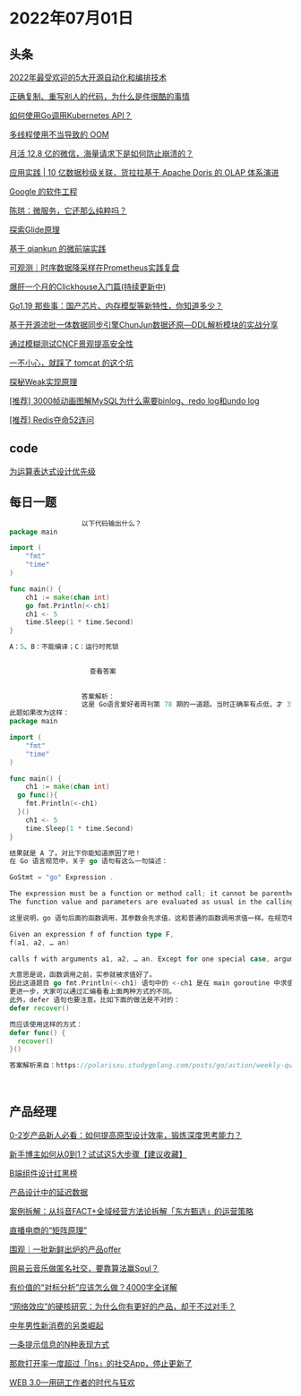 # 2022年07月01日
## 头条

[2022年最受欢迎的5大开源自动化和编排技术](https://toutiao.io/k/fj7m6x8)

[正确复制、重写别人的代码，为什么是件很酷的事情](https://toutiao.io/k/li8d566)

[如何使用Go调用Kubernetes API？](https://toutiao.io/k/ctnjr3u)

[多线程使用不当导致的 OOM](https://toutiao.io/k/67rtbou)

[月活 12.8 亿的微信，海量请求下是如何防止崩溃的？](https://toutiao.io/k/fflgnsh)

[应用实践 | 10 亿数据秒级关联，货拉拉基于 Apache Doris 的 OLAP 体系演进](https://toutiao.io/k/8y9lpg1)

[Google 的软件工程](https://toutiao.io/k/3snz69l)

[陈珙：微服务，它还那么纯粹吗？](https://toutiao.io/k/p7v4org)

[探索Glide原理](https://toutiao.io/k/tx553c1)

[基于 qiankun 的微前端实践](https://toutiao.io/k/gg5peyr)

[可观测｜时序数据降采样在Prometheus实践复盘](https://toutiao.io/k/vbqwtm4)

[爆肝一个月的Clickhouse入门篇(持续更新中)](https://toutiao.io/k/i8hgrov)

[Go1.19 那些事：国产芯片、内存模型等新特性，你知道多少？](https://toutiao.io/k/q3p8l9h)

[基于开源流批一体数据同步引擎ChunJun数据还原—DDL解析模块的实战分享](https://toutiao.io/k/23yvg2z)

[通过模糊测试CNCF景观提高安全性](https://toutiao.io/k/3xsc8f0)

[一不小心，就踩了 tomcat 的这个坑](https://toutiao.io/k/44hrpkx)

[探秘Weak实现原理](https://toutiao.io/k/lhjdquj)

[[推荐] 3000帧动画图解MySQL为什么需要binlog、redo log和undo log](https://toutiao.io/k/b0g4460)

[[推荐] Redis夺命52连问](https://toutiao.io/k/he3fzao)



## code

[为运算表达式设计优先级](https://leetcode.cn/problems/different-ways-to-add-parentheses)



## 每日一题

```go
                  以下代码输出什么？
package main

import (
    "fmt"
    "time"
)

func main() {
    ch1 := make(chan int)
    go fmt.Println(<-ch1)
    ch1 <- 5
    time.Sleep(1 * time.Second)
}

A：5、B：不能编译；C：运行时死锁

                  
                    查看答案
                  
                
                  答案解析：
                  这是 Go语言爱好者周刊第 78 期的一道题。当时正确率有点低，才 35%，可见不少人的基础还是不扎实。
此题如果改为这样：
package main

import (
	"fmt"
	"time"
)

func main() {
	ch1 := make(chan int)
  go func(){
    fmt.Println(<-ch1)
  }()
	ch1 <- 5
	time.Sleep(1 * time.Second)
}

结果就是 A 了。对比下你能知道原因了吧！
在 Go 语言规范中，关于 go 语句有这么一句描述：

GoStmt = "go" Expression .

The expression must be a function or method call; it cannot be parenthesized. Calls of built-in functions are restricted as for expression statements.
The function value and parameters are evaluated as usual in the calling goroutine, but unlike with a regular call, program execution does not wait for the invoked function to complete.

这里说明，go 语句后面的函数调用，其参数会先求值，这和普通的函数调用求值一样。在规范中调用部分是这样描述的：

Given an expression f of function type F,
f(a1, a2, … an)

calls f with arguments a1, a2, … an. Except for one special case, arguments must be single-valued expressions assignable to the parameter types of F and are evaluated before the function is called.

大意思是说，函数调用之前，实参就被求值好了。
因此这道题目 go fmt.Println(<-ch1) 语句中的 <-ch1 是在 main goroutine 中求值的。这相当于一个无缓冲的 chan，发送和接收操作都在一个 goroutine 中（main goroutine）进行，因此造成死锁。
更进一步，大家可以通过汇编看看上面两种方式的不同。
此外，defer 语句也要注意。比如下面的做法是不对的：
defer recover()

而应该使用这样的方式：
defer func() {
  recover()
}()

答案解析来自：https://polarisxu.studygolang.com/posts/go/action/weekly-question-78/。

                
```


## 产品经理

[0-2岁产品新人必看：如何提高原型设计效率，锻炼深度思考能力？](http://www.woshipm.com/online/5506608.html)

[新手博主如何从0到1？试试这5大步骤【建议收藏】](http://www.woshipm.com/marketing/5510316.html)

[B端组件设计红黑榜](http://www.woshipm.com/ucd/5508949.html)

[产品设计中的延迟数据](http://www.woshipm.com/pd/5510063.html)

[案例拆解：从抖音FACT+全域经营方法论拆解「东方甄选」的运营策略](http://www.woshipm.com/operate/5509106.html)

[直播电商的“矩阵原理”](http://www.woshipm.com/marketing/5510074.html)

[围观｜一批新鲜出炉的产品offer](http://www.woshipm.com/online/5510102.html)

[网易云音乐做匿名社交，要靠算法赢Soul？](http://www.woshipm.com/it/5509854.html)

[有价值的“对标分析”应该怎么做？4000字全详解](http://www.woshipm.com/operate/5509788.html)

[“网络效应”的硬核研究：为什么你有更好的产品，却干不过对手？](http://www.woshipm.com/user-research/5507557.html)

[中年男性新消费的另类崛起](http://www.woshipm.com/it/5509247.html)

[一条提示信息的N种表现方式](http://www.woshipm.com/ucd/5508119.html)

[那款打开率一度超过「Ins」的社交App，停止更新了](http://www.woshipm.com/it/5509571.html)

[WEB 3.0—用研工作者的时代与狂欢](http://www.woshipm.com/it/5509398.html)


